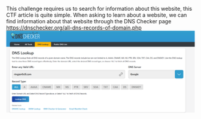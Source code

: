 This challenge requires us to search for information about this website, this CTF article is quite simple.
When asking to learn about a website, we can find information about that website through the DNS Checker page https://dnschecker.org/all-dns-records-of-domain.php
![Alt text](image.png)
